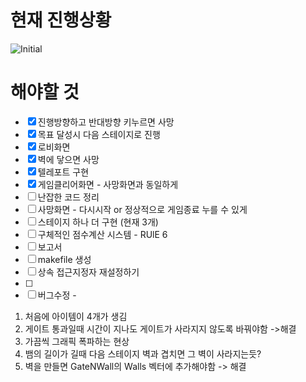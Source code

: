 # 현재 진행상황
![Initial](https://user-images.githubusercontent.com/65711566/120098131-2028af80-c16f-11eb-9fdd-625d729b2faa.png)

# 해야할 것

 - [x]  진행방향하고 반대방향 키누르면 사망
 - [x]  목표 달성시 다음 스테이지로 진행
 - [x]  로비화면 
 - [x]  벽에 닿으면 사망
 - [x]  텔레포트 구현 
 - [x]  게임클리어화면 - 사망화면과 동일하게
 - [ ]  난잡한 코드 정리
 - [ ]  사망화면 - 다시시작 or 정상적으로 게임종료 누를 수 있게 
 - [ ]  스테이지 하나 더 구현 (현재 3개)
 - [ ]  구체적인 점수계산 시스템 - RUlE 6 
 - [ ]  보고서
 - [ ]  makefile 생성 
 - [ ]  상속 접근지정자 재설정하기
 - [ ]  
 - [ ]  버그수정 - 
 1. 처음에 아이템이 4개가 생김
 2. 게이트 통과일때 시간이 지나도 게이트가 사라지지 않도록 바꿔야함 ->해결
 3. 가끔씩 그래픽 폭파하는 현상   
 4. 뱀의 길이가 길때 다음 스테이지 벽과 겹치면 그 벽이 사라지는듯?
 5. 벽을 만들면 GateNWall의 Walls 벡터에 추가해야함 -> 해결 

 
